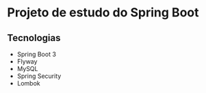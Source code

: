 # Projeto de estudo do Spring Boot

## Tecnologias

* Spring Boot 3
* Flyway
* MySQL
* Spring Security
* Lombok